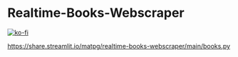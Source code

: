 # Realtime-Books-Webscraper
[![ko-fi](https://ko-fi.com/img/githubbutton_sm.svg)](https://ko-fi.com/V7V0DWKOD)

https://share.streamlit.io/matpg/realtime-books-webscraper/main/books.py
